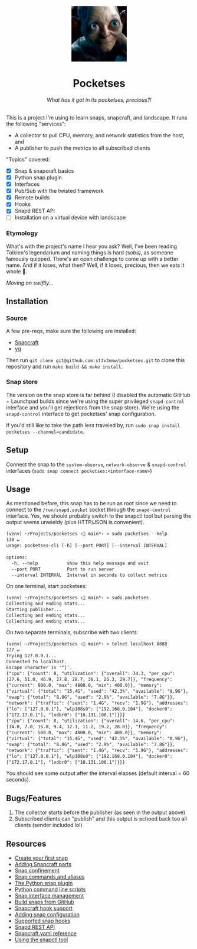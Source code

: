 <div align="center">
    <img src="snap/gui/gollum.png" width="150" />
    <h1>Pocketses</h1>
    <i>What has it got in its pocketses, precious?!</i>
</div>

<br/>

This is a project I'm using to learn snaps, snapcraft, and landscape. It runs the following "services":

- A collector to pull CPU, memory, and network statistics from the host, and
- A publisher to push the metrics to all subscribed clients

"Topics" covered:

- [x] Snap & snapcraft basics
- [x] Python snap plugin
- [x] Interfaces
- [x] Pub/Sub with the twisted framework
- [x] Remote builds
- [x] Hooks
- [x] Snapd REST API
- [ ] Installation on a virtual device with landscape

### Etymology

What's with the project's name I hear you ask? Well, I've been reading Tolkien's legendarium and naming things is hard _(sobs)_, as someone famously quipped. There's an open challenge to come up with a better name. And if it loses, what then? Well, if it loses, precious, then we eats it whole 🙂.

_Moving on swiftly..._

## Installation

### Source

A few pre-reqs, make sure the following are installed:

- [Snapcraft](https://snapcraft.io/docs/snapcraft-overview)
- [yq](https://github.com/mikefarah/yq)

Then run `git clone git@github.com:st3v3nmw/pocketses.git` to clone this repository and run `make build && make install`.

### Snap store

The version on the snap store is far behind (I disabled the automatic GitHub + Launchpad builds since we're using the super privileged `snapd-control` interface and you'll get rejections from the snap store). We're using the `snapd-control` interface to get pocketses' snap configuration.

If you'd still like to take the path less traveled by, run `sudo snap install pocketses --channel=candidate`.

## Setup

Connect the snap to the `system-observe`, `network-observe` & `snapd-control` interfaces (`sudo snap connect pocketses:<interface-name>`)

## Usage

As mentioned before, this snap has to be run as root since we need to connect to the `/run/snapd.socket` socket through the `snapd-control` interface. Yes, we should probably switch to the snapctl tool but parsing the output seems unwieldy (plus HTTP/JSON is convenient).

```console
(venv) ~/Projects/pocketses ‹ main*› » sudo pocketses --help                                                                                                                             130 ↵
usage: pocketses-cli [-h] [--port PORT] [--interval INTERVAL]

options:
  -h, --help           show this help message and exit
  --port PORT          Port to run server
  --interval INTERVAL  Interval in seconds to collect metrics
```

On one terminal, start pocketses:

```console
(venv) ~/Projects/pocketses ‹ main*› » sudo pocketses
Collecting and ending stats...
Starting publisher...
Collecting and ending stats...
Collecting and ending stats...
```

On two separate terminals, subscribe with two clients:

```console
(venv) ~/Projects/pocketses ‹ main*› » telnet localhost 8888                             127 ↵
Trying 127.0.0.1...
Connected to localhost.
Escape character is '^]'.
{"cpu": {"count": 8, "utilization": {"overall": 34.3, "per_cpu": [27.6, 51.0, 46.9, 27.8, 28.7, 36.1, 26.3, 29.7]}, "frequency": {"current": 800.0, "max": 4800.0, "min": 400.0}}, "memory": {"virtual": {"total": "15.4G", "used": "42.3%", "available": "8.9G"}, "swap": {"total": "8.0G", "used": "2.9%", "available": "7.8G"}}, "network": {"traffic": {"sent": "1.4G", "recv": "1.9G"}, "addresses": {"lo": ["127.0.0.1"], "wlp108s0": ["192.168.0.104"], "docker0": ["172.17.0.1"], "lxdbr0": ["10.131.100.1"]}}}
{"cpu": {"count": 8, "utilization": {"overall": 14.6, "per_cpu": [14.0, 7.0, 15.8, 9.4, 12.1, 11.2, 19.2, 28.0]}, "frequency": {"current": 500.0, "max": 4800.0, "min": 400.0}}, "memory": {"virtual": {"total": "15.4G", "used": "42.1%", "available": "8.9G"}, "swap": {"total": "8.0G", "used": "2.9%", "available": "7.8G"}}, "network": {"traffic": {"sent": "1.4G", "recv": "1.9G"}, "addresses": {"lo": ["127.0.0.1"], "wlp108s0": ["192.168.0.104"], "docker0": ["172.17.0.1"], "lxdbr0": ["10.131.100.1"]}}}
```

You should see some output after the interval elapses (default interval = 60 seconds).

## Bugs/Features

1. The collector starts before the publisher (as seen in the output above)
2. Subscribed clients can "publish" and this output is echoed back too all clients (sender included lol)

## Resources

- [Create your first snap](https://ubuntu.com/tutorials/create-your-first-snap)
- [Adding Snapcraft parts](https://snapcraft.io/docs/adding-parts)
- [Snap confinement](https://snapcraft.io/docs/snap-confinement)
- [Snap commands and aliases](https://snapcraft.io/docs/commands-and-aliases)
- [The Python snap plugin](https://snapcraft.io/docs/python-plugin)
- [Python command line scripts](https://python-packaging.readthedocs.io/en/latest/command-line-scripts.html)
- [Snap interface management](https://snapcraft.io/docs/interface-management)
- [Build snaps from GitHub](https://snapcraft.io/docs/build-from-github)
- [Snapcraft hook support](https://snapcraft.io/docs/snapcraft-hook-support)
- [Adding snap configuration](https://snapcraft.io/docs/adding-snap-configuration)
- [Supported snap hooks](https://snapcraft.io/docs/supported-snap-hooks)
- [Snapd REST API](https://snapcraft.io/docs/snapd-api)
- [Snapcraft.yaml reference](https://snapcraft.io/docs/snapcraft-yaml-reference)
- [Using the snapctl tool](https://snapcraft.io/docs/using-snapctl)
